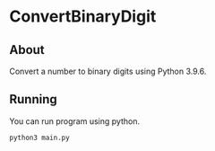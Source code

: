 # ConvertBinaryDigit
## About
Convert a number to binary digits using Python 3.9.6.
## Running
You can run program using python.
```
python3 main.py
```
